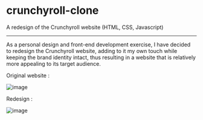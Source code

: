 # crunchyroll-clone
A redesign of the Crunchyroll website (HTML, CSS, Javascript)

------------------------------------------------------------

As a personal design and front-end development exercise, I have decided to redesign the Crunchyroll website, adding to it my own touch while keeping the brand identity intact, thus resulting in a website that is relatively more appealing to its target audience.

Original website : 

![image](https://user-images.githubusercontent.com/79546238/186277257-ed684c0a-b957-4ae2-8566-9c56f2382ba0.png)

Redesign : 

![image](https://user-images.githubusercontent.com/79546238/186277491-b214fc5a-f792-4107-b5a6-06124ad62a1c.png)
